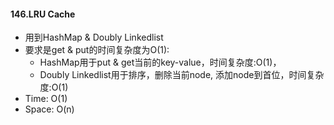 #### 146.LRU Cache
* 用到HashMap & Doubly Linkedlist
* 要求是get & put的时间复杂度为O(1):
  * HashMap用于put & get当前的key-value，时间复杂度:O(1)，
  * Doubly Linkedlist用于排序，删除当前node, 添加node到首位，时间复杂度:O(1)
* Time: O(1)
* Space: O(n)
